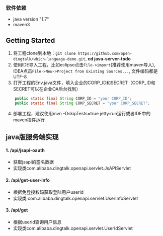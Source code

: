 ### 软件依赖
* java version "1.7"
* maven3

## Getting Started

1. 将工程clone到本地：`git clone https://github.com/open-dingtalk/which-language-demo.git`, **cd java-server-todo**
2. 使用IDE导入工程，比如eclipse点击`File->import`(推荐使用maven导入), IDEA点击`File->New->Project from Existing Sources...`, 文件编码都是UTF-8
3. 打开工程的Env.java文件，填入企业的CORP_ID和SECRET（CORP_ID和SECRET可以在企业OA后台找到）
```java 
    public static final String CORP_ID = "your CORP_ID";
    public static final String CORP_SECRET = "your CORP_SECRET";
``` 
4. 部署工程，建议使用mvn -DskipTests=true jetty:run运行或者IDE中的maven插件运行


## java版服务端实现

#### 1. /api/jsapi-oauth

* 获取jsapi的签名数据
* 实现类com.alibaba.dingtalk.openapi.servlet.JsAPIServlet

#### 2. /api/get-user-info

* 根据免登授权码获取登陆用户userid
* 实现类 com.alibaba.dingtalk.openapi.servlet.UserInfoServlet

#### 3. /api/get

* 根据userid查询用户信息
* 实现类com.alibaba.dingtalk.openapi.servlet.UserIdServlet